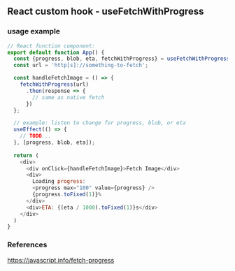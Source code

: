 ## React custom hook - useFetchWithProgress

### usage example

```js
// React function component:
export default function App() {
  const {progress, blob, eta, fetchWithProgress} = useFetchWithProgress();
  const url = 'http[s]://something-to-fetch';

  const handleFetchImage = () => {
    fetchWithProgress(url)
      .then(response => {
        // same as native fetch
      })
  };

  // example: listen to change for progress, blob, or eta
  useEffect(() => {
    // TODO...
  }, [progress, blob, eta]);
  
  return (
    <div>
      <div onClick={handleFetchImage}>Fetch Image</div>
      <div>
        Loading progress: 
        <progress max="100" value={progress} />
        {progress.toFixed(1)}%
      </div>
      <div>ETA: {(eta / 1000).toFixed(1)}s</div>
    </div>
  )
}

```

### References
https://javascript.info/fetch-progress